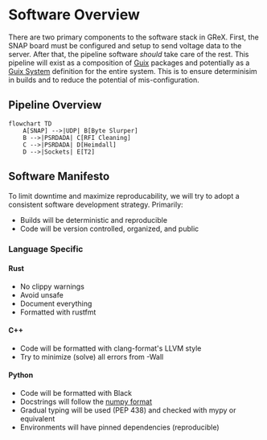 # Software Overview

There are two primary components to the software stack in GReX. First, the SNAP
board must be configured and setup to send voltage data to the server. After
that, the pipeline software _should_ take care of the rest. This pipeline will
exist as a composition of [Guix](https://guix.gnu.org/) packages and potentially
as a [Guix
System](https://guix.gnu.org/manual/en/html_node/Invoking-guix-system.html)
definition for the entire system. This is to ensure determinisim in builds and
to reduce the potential of mis-configuration.

## Pipeline Overview

```mermaid
flowchart TD
    A[SNAP] -->|UDP| B[Byte Slurper]
    B -->|PSRDADA| C[RFI Cleaning]
    C -->|PSRDADA| D[Heimdall]
    D -->|Sockets| E[T2]
```

## Software Manifesto

To limit downtime and maximize reproducability, we will try to adopt a consistent software development strategy. Primarily:

- Builds will be deterministic and reproducible
- Code will be version controlled, organized, and public

### Language Specific

#### Rust

- No clippy warnings
- Avoid unsafe
- Document everything
- Formatted with rustfmt

#### C++

- Code will be formatted with clang-format's LLVM style
- Try to minimize (solve) all errors from -Wall

#### Python

- Code will be formatted with Black
- Docstrings will follow the [numpy format](https://numpydoc.readthedocs.io/en/latest/format.html)
- Gradual typing will be used (PEP 438) and checked with mypy or equivalent
- Environments will have pinned dependencies (reproducible)
